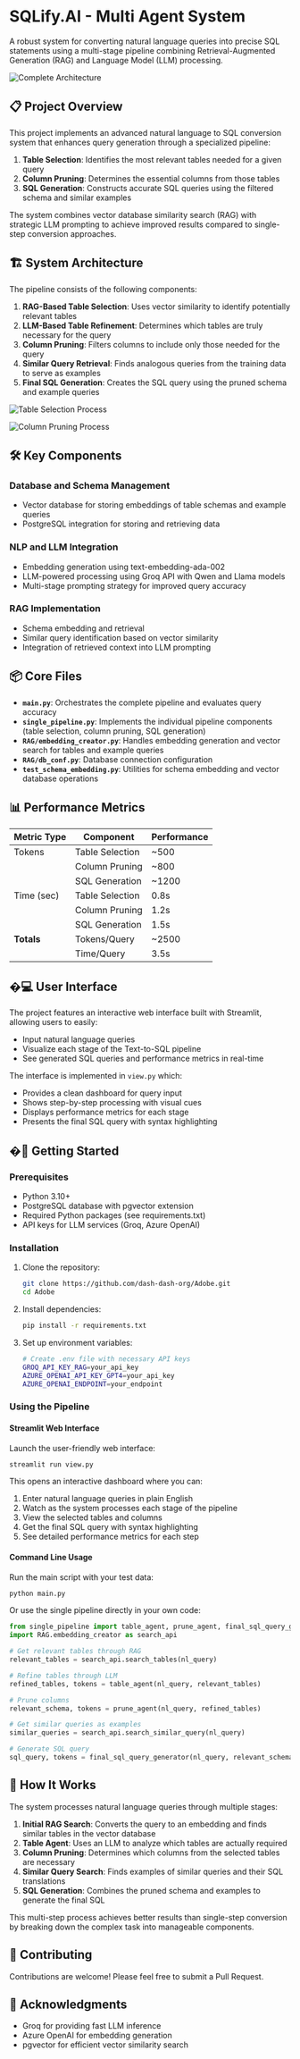 # SQLify.AI - Multi Agent System

A robust system for converting natural language queries into precise SQL statements using a multi-stage pipeline combining Retrieval-Augmented Generation (RAG) and Language Model (LLM) processing.

![Complete Architecture](images/complete_Architech.jpeg)

## 📋 Project Overview

This project implements an advanced natural language to SQL conversion system that enhances query generation through a specialized pipeline:

1. **Table Selection**: Identifies the most relevant tables needed for a given query
2. **Column Pruning**: Determines the essential columns from those tables
3. **SQL Generation**: Constructs accurate SQL queries using the filtered schema and similar examples

The system combines vector database similarity search (RAG) with strategic LLM prompting to achieve improved results compared to single-step conversion approaches.

## 🏗️ System Architecture

The pipeline consists of the following components:

1. **RAG-Based Table Selection**: Uses vector similarity to identify potentially relevant tables
2. **LLM-Based Table Refinement**: Determines which tables are truly necessary for the query
3. **Column Pruning**: Filters columns to include only those needed for the query
4. **Similar Query Retrieval**: Finds analogous queries from the training data to serve as examples
5. **Final SQL Generation**: Creates the SQL query using the pruned schema and example queries

![Table Selection Process](images/table_selector.jpeg)

![Column Pruning Process](images/column_pruning.jpeg)

## 🛠️ Key Components

### Database and Schema Management
- Vector database for storing embeddings of table schemas and example queries
- PostgreSQL integration for storing and retrieving data

### NLP and LLM Integration
- Embedding generation using text-embedding-ada-002
- LLM-powered processing using Groq API with Qwen and Llama models
- Multi-stage prompting strategy for improved query accuracy

### RAG Implementation
- Schema embedding and retrieval
- Similar query identification based on vector similarity
- Integration of retrieved context into LLM prompting

## 📦 Core Files

- **`main.py`**: Orchestrates the complete pipeline and evaluates query accuracy
- **`single_pipeline.py`**: Implements the individual pipeline components (table selection, column pruning, SQL generation)
- **`RAG/embedding_creator.py`**: Handles embedding generation and vector search for tables and example queries
- **`RAG/db_conf.py`**: Database connection configuration
- **`test_schema_embedding.py`**: Utilities for schema embedding and vector database operations

## 📊 Performance Metrics

| Metric Type | Component | Performance |
|------------|-----------|-------------|
| Tokens     | Table Selection | ~500 |
|            | Column Pruning  | ~800 |
|            | SQL Generation  | ~1200 |
| Time (sec) | Table Selection | 0.8s |
|            | Column Pruning  | 1.2s |
|            | SQL Generation  | 1.5s |
| **Totals** | Tokens/Query    | ~2500 |
|            | Time/Query      | 3.5s  |

## �‍💻 User Interface

The project features an interactive web interface built with Streamlit, allowing users to easily:
- Input natural language queries
- Visualize each stage of the Text-to-SQL pipeline
- See generated SQL queries and performance metrics in real-time

The interface is implemented in `view.py` which:
- Provides a clean dashboard for query input
- Shows step-by-step processing with visual cues
- Displays performance metrics for each stage
- Presents the final SQL query with syntax highlighting

## �🚀 Getting Started

### Prerequisites
- Python 3.10+
- PostgreSQL database with pgvector extension
- Required Python packages (see requirements.txt)
- API keys for LLM services (Groq, Azure OpenAI)

### Installation

1. Clone the repository:
   ```bash
   git clone https://github.com/dash-dash-org/Adobe.git
   cd Adobe
   ```

2. Install dependencies:
   ```bash
   pip install -r requirements.txt
   ```

3. Set up environment variables:
   ```bash
   # Create .env file with necessary API keys
   GROQ_API_KEY_RAG=your_api_key
   AZURE_OPENAI_API_KEY_GPT4=your_api_key
   AZURE_OPENAI_ENDPOINT=your_endpoint
   ```

### Using the Pipeline

#### Streamlit Web Interface

Launch the user-friendly web interface:

```bash
streamlit run view.py
```

This opens an interactive dashboard where you can:
1. Enter natural language queries in plain English
2. Watch as the system processes each stage of the pipeline
3. View the selected tables and columns
4. Get the final SQL query with syntax highlighting
5. See detailed performance metrics for each step

#### Command Line Usage

Run the main script with your test data:

```python
python main.py
```

Or use the single pipeline directly in your own code:

```python
from single_pipeline import table_agent, prune_agent, final_sql_query_generator
import RAG.embedding_creator as search_api

# Get relevant tables through RAG
relevant_tables = search_api.search_tables(nl_query)

# Refine tables through LLM
refined_tables, tokens = table_agent(nl_query, relevant_tables)

# Prune columns
relevant_schema, tokens = prune_agent(nl_query, refined_tables)

# Get similar queries as examples
similar_queries = search_api.search_similar_query(nl_query)

# Generate SQL query
sql_query, tokens = final_sql_query_generator(nl_query, relevant_schema, similar_queries)
```

## 🔬 How It Works

The system processes natural language queries through multiple stages:

1. **Initial RAG Search**: Converts the query to an embedding and finds similar tables in the vector database
2. **Table Agent**: Uses an LLM to analyze which tables are actually required
3. **Column Pruning**: Determines which columns from the selected tables are necessary 
4. **Similar Query Search**: Finds examples of similar queries and their SQL translations
5. **SQL Generation**: Combines the pruned schema and examples to generate the final SQL


This multi-step process achieves better results than single-step conversion by breaking down the complex task into manageable components.

## 🤝 Contributing

Contributions are welcome! Please feel free to submit a Pull Request.

## 👏 Acknowledgments

- Groq for providing fast LLM inference
- Azure OpenAI for embedding generation
- pgvector for efficient vector similarity search